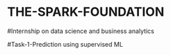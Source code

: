 # THE-SPARK-FOUNDATION
#Internship on  data science and business analytics

#Task-1-Prediction using supervised ML
